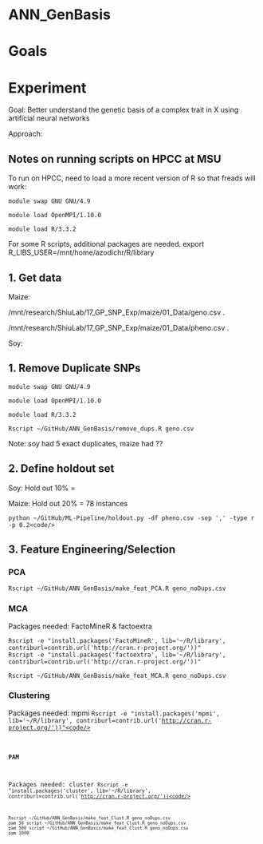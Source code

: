 # ANN_GenBasis




# Goals




# Experiment

Goal: Better understand the genetic basis of a complex trait in X using artificial neural networks

Approach: 

## Notes on running scripts on HPCC at MSU

To run on HPCC, need to load a more recent version of R so that freads will work:
```
module swap GNU GNU/4.9

module load OpenMPI/1.10.0

module load R/3.3.2
```

For some R scripts, additional packages are needed.
    export R_LIBS_USER=/mnt/home/azodichr/R/library


## 1. Get data

Maize:

/mnt/research/ShiuLab/17_GP_SNP_Exp/maize/01_Data/geno.csv .

/mnt/research/ShiuLab/17_GP_SNP_Exp/maize/01_Data/pheno.csv .

Soy: 




## 1. Remove Duplicate SNPs

```
module swap GNU GNU/4.9

module load OpenMPI/1.10.0

module load R/3.3.2

Rscript ~/GitHub/ANN_GenBasis/remove_dups.R geno.csv
```
Note: soy had 5 exact duplicates, maize had ??



## 2. Define holdout set

Soy: Hold out 10% = 

Maize: Hold out 20% = 78 instances

    python ~/GitHub/ML-Pipeline/holdout.py -df pheno.csv -sep ',' -type r -p 0.2<code/>

## 3. Feature Engineering/Selection

### PCA
    Rscript ~/GitHub/ANN_GenBasis/make_feat_PCA.R geno_noDups.csv

### MCA
Packages needed: FactoMineR & factoextra
```
Rscript -e "install.packages('FactoMineR', lib='~/R/library', contriburl=contrib.url('http://cran.r-project.org/'))"
Rscript -e "install.packages('factoextra', lib='~/R/library', contriburl=contrib.url('http://cran.r-project.org/'))"
```
    Rscript ~/GitHub/ANN_GenBasis/make_feat_MCA.R geno_noDups.csv

### Clustering
Packages needed: mpmi
<code>Rscript -e "install.packages('mpmi', lib='~/R/library', contriburl=contrib.url('http://cran.r-project.org/'))"<code/>

#### PAM
Packages needed: cluster
<code>Rscript -e "install.packages('cluster', lib='~/R/library', contriburl=contrib.url('http://cran.r-project.org/'))<code/>

<code>Rscript ~/GitHub/ANN_GenBasis/make_feat_Clust.R geno_noDups.csv pam 50
script ~/GitHub/ANN_GenBasis/make_feat_Clust.R geno_noDups.csv pam 500
script ~/GitHub/ANN_GenBasis/make_feat_Clust.R geno_noDups.csv pam 1000<code/>